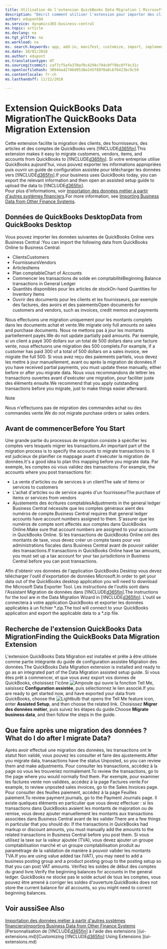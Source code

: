 ```yaml
---
title: Utilisation de l'extension QuickBooks Data Migration | Microsoft Docs
description: "Décrit comment utiliser l'extension pour importer des clients, des fournisseurs, des articles, et des comptes de QuickBooks Desktop à Business Central."
author: edupont04
ms.service: dynamics365-business-central
ms.topic: article
ms.devlang: na
ms.tgt_pltfrm: na
ms.workload: na
ms. search.keywords: app, add-in, manifest, customize, import, implement
ms.date: 10/01/2018
ms.author: edupont
ms.translationtype: HT
ms.sourcegitcommit: caf7cf5afe370af0c4294c794c0ff9bc8ff4c31c
ms.openlocfilehash: 30944a42746d9538e245f8970a8cb76423bc9c59
ms.contentlocale: fr-ch
ms.lasthandoff: 11/22/2018

---
```


# <a name="the-quickbooks-data-migration-extension"></a><span data-ttu-id="5a64b-103">Extension QuickBooks Data Migration</span><span class="sxs-lookup"><span data-stu-id="5a64b-103">The QuickBooks Data Migration Extension</span></span>
<span data-ttu-id="5a64b-104">Cette extension facilite la migration des clients, des fournisseurs, des articles et des comptes de QuickBooks vers [!INCLUDE[d365fin](includes/d365fin_md.md)].</span><span class="sxs-lookup"><span data-stu-id="5a64b-104">This extension makes it easy to migrate customers, vendors, items, and accounts from QuickBooks to [!INCLUDE[d365fin](includes/d365fin_md.md)].</span></span> <span data-ttu-id="5a64b-105">Si votre entreprise utilise QuickBooks aujourd'hui, vous pouvez exporter les informations appropriées puis ouvrir un guide de configuration assistée pour télécharger les données vers [!INCLUDE[d365fin](includes/d365fin_md.md)].</span><span class="sxs-lookup"><span data-stu-id="5a64b-105">If your business uses QuickBooks today, you can export the relevant information and then open an assisted setup guide to upload the data to [!INCLUDE[d365fin](includes/d365fin_md.md)].</span></span>  
<span data-ttu-id="5a64b-106">Pour plus d'informations, voir [Importation des données métier à partir d'autres systèmes financiers](across-import-data-configuration-packages.md).</span><span class="sxs-lookup"><span data-stu-id="5a64b-106">For more information, see [Importing Business Data from Other Finance Systems](across-import-data-configuration-packages.md).</span></span>

## <a name="data-from-quickbooks-desktop"></a><span data-ttu-id="5a64b-107">Données de QuickBooks Desktop</span><span class="sxs-lookup"><span data-stu-id="5a64b-107">Data from QuickBooks Desktop</span></span>
 
<span data-ttu-id="5a64b-108">Vous pouvez importer les données suivantes de QuickBooks Online vers Business Central :</span><span class="sxs-lookup"><span data-stu-id="5a64b-108">You can import the following data from QuickBooks Online to Business Central:</span></span>

- <span data-ttu-id="5a64b-109">Clients</span><span class="sxs-lookup"><span data-stu-id="5a64b-109">Customers</span></span>  
- <span data-ttu-id="5a64b-110">Fournisseurs</span><span class="sxs-lookup"><span data-stu-id="5a64b-110">Vendors</span></span>  
- <span data-ttu-id="5a64b-111">Articles</span><span class="sxs-lookup"><span data-stu-id="5a64b-111">Items</span></span>  
- <span data-ttu-id="5a64b-112">Plan comptable</span><span class="sxs-lookup"><span data-stu-id="5a64b-112">Chart of Accounts</span></span>  
- <span data-ttu-id="5a64b-113">Commencer les transactions de solde en comptabilité</span><span class="sxs-lookup"><span data-stu-id="5a64b-113">Beginning Balance transactions in General Ledger</span></span>  
- <span data-ttu-id="5a64b-114">Quantités disponibles pour les articles de stock</span><span class="sxs-lookup"><span data-stu-id="5a64b-114">On-hand Quantities for Inventory Items</span></span>  
- <span data-ttu-id="5a64b-115">Ouvrir des documents pour les clients et les fournisseurs, par exemple des factures, des avoirs et des paiements</span><span class="sxs-lookup"><span data-stu-id="5a64b-115">Open documents for customers and vendors, such as invoices, credit memos and payments</span></span>  

<span data-ttu-id="5a64b-116">Nous effectuons une migration uniquement pour les montants complets dans les documents achat et vente.</span><span class="sxs-lookup"><span data-stu-id="5a64b-116">We migrate only full amounts on sales and purchase documents.</span></span> <span data-ttu-id="5a64b-117">Nous ne mettons pas à jour les montants partiellement payés.</span><span class="sxs-lookup"><span data-stu-id="5a64b-117">We do not update partially paid amounts.</span></span> <span data-ttu-id="5a64b-118">Par exemple, si un client a payé 300 dollars sur un total de 500 dollars dans une facture vente, nous effectuons une migration des 500 complets.</span><span class="sxs-lookup"><span data-stu-id="5a64b-118">For example, if a customer has paid 300 of a total of 500 dollars on a sales invoice, we migrate the full 500.</span></span> <span data-ttu-id="5a64b-119">Si vous avez reçu des paiements partiels, vous devez les mettre à jour manuellement, avant ou après la migration de données.</span><span class="sxs-lookup"><span data-stu-id="5a64b-119">If you have received partial payments, you must update these manually, either before or after you migrate data.</span></span> <span data-ttu-id="5a64b-120">Nous vous recommandons de lettrer les transactions ouvertes avant d'exécuter une migration, pour faciliter juste des éléments ensuite.</span><span class="sxs-lookup"><span data-stu-id="5a64b-120">We recommend that you apply outstanding transactions before you migrate, just to make things easier afterward.</span></span>

> [!NOTE]
> <span data-ttu-id="5a64b-121">Nous n'effectuons pas de migration des commandes achat ou des commandes vente.</span><span class="sxs-lookup"><span data-stu-id="5a64b-121">We do not migrate purchase orders or sales orders.</span></span>

## <a name="before-you-start"></a><span data-ttu-id="5a64b-122">Avant de commencer</span><span class="sxs-lookup"><span data-stu-id="5a64b-122">Before You Start</span></span>
<span data-ttu-id="5a64b-123">Une grande partie du processus de migration consiste à spécifier les comptes vers lesquels migrer les transactions.</span><span class="sxs-lookup"><span data-stu-id="5a64b-123">An important part of the migration process is to specify the accounts to migrate transactions to.</span></span> <span data-ttu-id="5a64b-124">Il est judicieux de planifier ce mappage avant d'exécuter la migration de données.</span><span class="sxs-lookup"><span data-stu-id="5a64b-124">It's a good idea to plan this mapping before you migrate data.</span></span> <span data-ttu-id="5a64b-125">Par exemple, les comptes où vous validez des transactions :</span><span class="sxs-lookup"><span data-stu-id="5a64b-125">For example, the accounts where you post transactions for:</span></span>

- <span data-ttu-id="5a64b-126">La vente d'articles ou de services à un client</span><span class="sxs-lookup"><span data-stu-id="5a64b-126">The sale of items or services to customers</span></span>  
- <span data-ttu-id="5a64b-127">L'achat d'articles ou de service auprès d'un fournisseur</span><span class="sxs-lookup"><span data-stu-id="5a64b-127">The purchase of items or services from vendors</span></span>  
- <span data-ttu-id="5a64b-128">Ajustements des écritures comptables</span><span class="sxs-lookup"><span data-stu-id="5a64b-128">Adjustments in the general ledger</span></span>  
<span data-ttu-id="5a64b-129">Business Central nécessite que les comptes généraux aient des numéros de compte.</span><span class="sxs-lookup"><span data-stu-id="5a64b-129">Business Central requires that general ledger accounts have account numbers assigned to them.</span></span> <span data-ttu-id="5a64b-130">S'assurer que les numéros de compte sont affectés aux comptes dans QuickBooks Online.</span><span class="sxs-lookup"><span data-stu-id="5a64b-130">Make sure that account numbers are assigned to your accounts in QuickBooks Online.</span></span>
<span data-ttu-id="5a64b-131">Si les transactions de QuickBooks Online ont des montants de taxe, vous devez créer un compte taxes pour vos administrations fiscales dans Business Central avant de pouvoir valider des transactions.</span><span class="sxs-lookup"><span data-stu-id="5a64b-131">If transactions in QuickBooks Online have tax amounts, you must set up a tax account for your tax jurisdictions in Business Central before you can post transactions.</span></span>

<span data-ttu-id="5a64b-132">Afin d'obtenir vos données de l'application QuickBooks Desktop vous devez télécharger l'outil d'exportation de données Microsoft.</span><span class="sxs-lookup"><span data-stu-id="5a64b-132">In order to get your data out of the QuickBooks desktop application you will need to download the Microsoft Data Exporter Tool.</span></span>  <span data-ttu-id="5a64b-133">Les instructions de l'outils sont dans l'Assistant Migration de données dans [!INCLUDE[d365fin](includes/d365fin_md.md)].</span><span class="sxs-lookup"><span data-stu-id="5a64b-133">The instructions for the tool are in the Data Migration Wizard in [!INCLUDE[d365fin](includes/d365fin_md.md)].</span></span> <span data-ttu-id="5a64b-134">L'outil se connectera à votre application QuickBooks et exporter les données applicables à un fichier \*.zip.</span><span class="sxs-lookup"><span data-stu-id="5a64b-134">The tool will connect to your QuickBooks application and export the applicable data to a \*.zip file.</span></span>  

## <a name="finding-the-quickbooks-data-migration-extension"></a><span data-ttu-id="5a64b-135">Recherche de l'extension QuickBooks Data Migration</span><span class="sxs-lookup"><span data-stu-id="5a64b-135">Finding the QuickBooks Data Migration Extension</span></span>
<span data-ttu-id="5a64b-136">L'extension QuickBooks Data Migration est installée et prête à être utilisée comme partie intégrante du guide de configuration assistée Migration des données.</span><span class="sxs-lookup"><span data-stu-id="5a64b-136">The QuickBooks Data Migration extension is installed and ready to go as an integrated part of the Data Migration assisted setup guide.</span></span> <span data-ttu-id="5a64b-137">Si vous êtes prêt à commencer, et que vous avez export vos donnes de QuickBooks, choisissez l'icône ![Ampoule qui ouvre la fonction Tell Me](media/ui-search/search_small.png "Dites-moi ce que vous voulez faire"), saisissez **Configuration assistée**, puis sélectionnez le lien associé.</span><span class="sxs-lookup"><span data-stu-id="5a64b-137">If you are ready to get started now, and have exported your data from QuickBooks, choose the ![Lightbulb that opens the Tell Me feature](media/ui-search/search_small.png "Tell me what you want to do") icon, enter **Assisted Setup**, and then choose the related link.</span></span> <span data-ttu-id="5a64b-138">Choisissez **Migrer des données métier**, puis suivez les étapes du guide.</span><span class="sxs-lookup"><span data-stu-id="5a64b-138">Choose **Migrate business data**, and then follow the steps in the guide.</span></span>  

## <a name="what-do-i-do-after-i-migrate-data"></a><span data-ttu-id="5a64b-139">Que faire après une migration des données ?</span><span class="sxs-lookup"><span data-stu-id="5a64b-139">What do I do after I migrate Data?</span></span>
<span data-ttu-id="5a64b-140">Après avoir effectué une migration des données, les transactions ont le statut Non validé, vous pouvez les consulter et faire des ajustements.</span><span class="sxs-lookup"><span data-stu-id="5a64b-140">After you migrate data, transactions have the status Unposted, so you can review them and make adjustments.</span></span> <span data-ttu-id="5a64b-141">Pour consulter les transactions, accédez à la page où vous les trouveriez normalement.</span><span class="sxs-lookup"><span data-stu-id="5a64b-141">To review the transactions, go to the page where you would normally find them.</span></span> <span data-ttu-id="5a64b-142">Par exemple, pour examiner les factures vente non validées, accédez à la page Factures vente.</span><span class="sxs-lookup"><span data-stu-id="5a64b-142">For example, to review unposted sales invoices, go to the Sales Invoices page.</span></span> <span data-ttu-id="5a64b-143">Pour consulter des feuilles paiement, accédez à la page Feuilles paiement.</span><span class="sxs-lookup"><span data-stu-id="5a64b-143">To review payment journals, go to the Payment Journals page.</span></span>
<span data-ttu-id="5a64b-144">Il existe quelques éléments en particulier que vous devez effectuer : si les transactions dans QuickBooks avaient les montants de majoration ou de remise, vous devez ajouter manuellement les montants aux transactions associées dans Business Central avant de les valider.</span><span class="sxs-lookup"><span data-stu-id="5a64b-144">There are a few things in particular that you should do: If the transactions in QuickBooks had markup or discount amounts, you must manually add the amounts to the related transactions in Business Central before you post them.</span></span>
<span data-ttu-id="5a64b-145">Si vous utilisez la taxe sur la valeur ajoutée (TVA), vous devez ajouter un groupe comptabilisation marché et un groupe comptabilisation produit au paramétrage de la validation de manière à pouvoir valider les montants TVA.</span><span class="sxs-lookup"><span data-stu-id="5a64b-145">If you are using value added tax (VAT), you may need to add a business posting group and a product posting group to the posting setup so that you can post VAT amounts.</span></span>
<span data-ttu-id="5a64b-146">Vérifiez les soldes de début des comptes du grand livre.</span><span class="sxs-lookup"><span data-stu-id="5a64b-146">Verify the beginning balances for accounts in the general ledger.</span></span> <span data-ttu-id="5a64b-147">QuickBooks ne stocke pas le solde actuel de tous les comptes, vous pouvez être amené à corriger les soldes d'ouverture.</span><span class="sxs-lookup"><span data-stu-id="5a64b-147">QuickBooks does not store the current balance for all accounts, so you might need to correct beginning balances.</span></span>

## <a name="see-also"></a><span data-ttu-id="5a64b-148">Voir aussi</span><span class="sxs-lookup"><span data-stu-id="5a64b-148">See Also</span></span>
[<span data-ttu-id="5a64b-149">Importation des données métier à partir d'autres systèmes financiers</span><span class="sxs-lookup"><span data-stu-id="5a64b-149">Importing Business Data from Other Finance Systems</span></span>](across-import-data-configuration-packages.md)  
<span data-ttu-id="5a64b-150">[Personnalisation de [!INCLUDE[d365fin](includes/d365fin_md.md)] à l'aide des extensions ](ui-extensions.md)</span><span class="sxs-lookup"><span data-stu-id="5a64b-150">[Customizing [!INCLUDE[d365fin](includes/d365fin_md.md)] Using Extensions ](ui-extensions.md)</span></span>  

